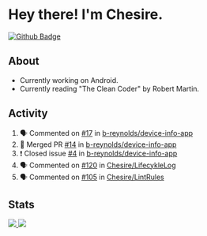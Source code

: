 # Hey there! I'm Chesire.

[![Github Badge](https://img.shields.io/badge/-Github-000?style=flat-square&logo=Github&logoColor=white&link=https://github.com/chesire)](https://github.com/chesire)

## About
<!-- Uses https://github.com/Chesire/natemoo-re -->
* Currently working on Android.
* Currently reading "The Clean Coder" by Robert Martin.
<!--
* Currently listening to: 
<a href="https://natemoo-re-iirbxe7wf.vercel.app/now-playing?open">
    <img src="https://natemoo-re-iirbxe7wf.vercel.app/now-playing" width="256" height="64" alt="Now Playing">
</a>  
-->

## Activity
<!-- Uses https://github.com/jamesgeorge007/github-activity-readme -->
<!--START_SECTION:activity-->
1. 🗣 Commented on [#17](https://github.com/b-reynolds/device-info-app/issues/17) in [b-reynolds/device-info-app](https://github.com/b-reynolds/device-info-app)
2. 🎉 Merged PR [#14](https://github.com/b-reynolds/device-info-app/pull/14) in [b-reynolds/device-info-app](https://github.com/b-reynolds/device-info-app)
3. ❗️ Closed issue [#4](https://github.com/b-reynolds/device-info-app/issues/4) in [b-reynolds/device-info-app](https://github.com/b-reynolds/device-info-app)
4. 🗣 Commented on [#120](https://github.com/Chesire/LifecykleLog/issues/120) in [Chesire/LifecykleLog](https://github.com/Chesire/LifecykleLog)
5. 🗣 Commented on [#105](https://github.com/Chesire/LintRules/issues/105) in [Chesire/LintRules](https://github.com/Chesire/LintRules)
<!--END_SECTION:activity-->

## Stats
<a href="https://github-readme-stats.vercel.app/api/top-langs/?username=chesire&theme=tokyonight">
    <img src="https://github-readme-stats.vercel.app/api/top-langs/?username=chesire&layout=compact&theme=tokyonight" >
</a>
<a href="https://github-readme-stats.vercel.app/api?username=chesire&show_icons=true&theme=tokyonight">
    <img src="https://github-readme-stats.vercel.app/api?username=chesire&show_icons=true&theme=tokyonight" >
</a>  
